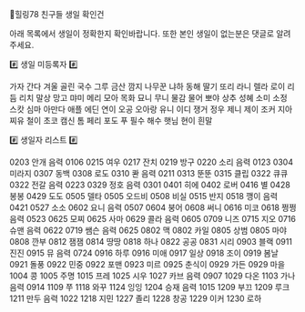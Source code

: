 🌈힐링78 친구들 생일 확인건

아래 목록에서 생일이 정확한지 확인바랍니다.
또한 본인 생일이 없는분은 댓글로 알려주세요.

#️⃣  생일 미등록자 #️⃣ 

가자 간다 겨울 골린 국수
그루 금산 깜지 나무꾼 냐하
동해 딸기 또리 라니 렐라
로이 리듬 리치 말상 망고
먀미 메리 모아 목화 묘니
무니 물감 물어 뽀야 상추
성혜 소미 소정 스캇 심마
아만다 애플 에딘 연이 오공
오아랑 유니 이디 쟁거 정우
제니 제이 조커 지아 찌유
철이 초코 캠신 톰 페리
포도 푸 필수 해수 햇님
현이 흰말

#️⃣  생일자 리스트 #️⃣

0203 안개 음력 0106
0215 여우
0217 잔치
0219 방구
0220 소리 음력 0123
0304 미라지
0307 동백
0308 로도
0310 콴 음력 0211
0313 뚠뚠
0315 클립
0322 큐큐
0322 전갈 음력 0223
0329 정호 음력 0301
0401 히에
0402 로버
0416 별
0428 봉봉
0429 도도
0505 델타
0505 오드비
0508 비실
0515 반지
0518 깽이 음력 0421
0527 소소
0602 요니 음력 0507
0604 붕어
0608 써니
0616 미코
0618 쩡쩡 음력 0523
0625 모찌
0625 사마
0629 콜라 음력 0605
0709 니즈
0715 지오
0716 슈맨 음력 0622
0719 쌤슨 음력 0625
0802 맥
0802 카일
0805 상범
0805 마야
0808 깐부
0812 잼잼
0814 땅땅
0818 하나
0822 공공
0831 시리
0903 블랙
0911 진진
0915 뮤 음력 0724
0916 하루
0916 미애
0917 일상
0918 조이
0919 봄날
0921 돌풍
0922 민중
0922 포맨
0923 미르
0925 춘식이
0929 가든
0929 마을
1004 콩
1005 주명
1015 프레
1025 시우
1027 카브 음력 0907
1029 다온
1103 가나 음력 0914
1109 쭈
1118 와꾸
1124 잉잉
1204 승재 음력 1015
1209 부끄
1209 루크
1211 만두 음력 1022
1218 지민
1227 졸리
1228 창공
1229 이커
1230 로하
